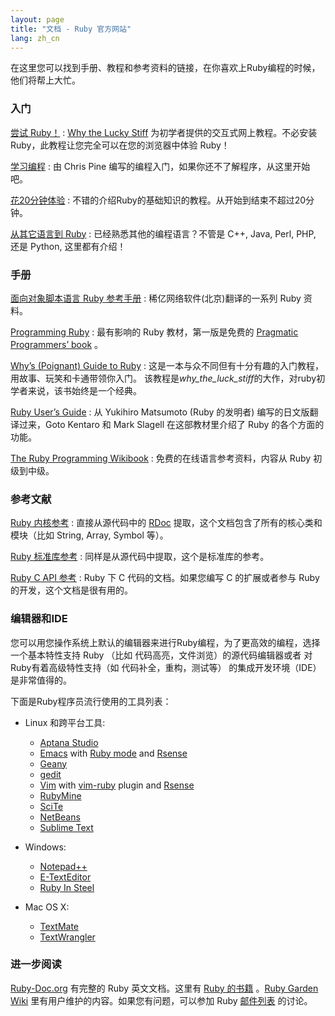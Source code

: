 ```yaml
---
layout: page
title: "文档 - Ruby 官方网站"
lang: zh_cn
---
```


在这里您可以找到手册、教程和参考资料的链接，在你喜欢上Ruby编程的时候，他们将帮上大忙。

### 入门

[尝试 Ruby！][1]
: [Why the Lucky Stiff][2] 为初学者提供的交互式网上教程。不必安装Ruby，此教程让您完全可以在您的浏览器中体验
  Ruby！

[学习编程][3]
: 由 Chris Pine 编写的编程入门，如果你还不了解程序，从这里开始吧。

[花20分钟体验](/zh_cn/documentation/quickstart/)
: 不错的介绍Ruby的基础知识的教程。从开始到结束不超过20分钟。

[从其它语言到 Ruby](/zh_cn/documentation/ruby-from-other-languages/)
: 已经熟悉其他的编程语言？不管是 C++, Java, Perl, PHP, 还是 Python, 这里都有介绍！

### 手册

[面向对象脚本语言 Ruby 参考手册][4]
: 稀亿网络软件(北京)翻译的一系列 Ruby 资料。

[Programming Ruby][5]
: 最有影响的 Ruby 教材，第一版是免费的 [Pragmatic Programmers’ book][6] 。

[Why’s (Poignant) Guide to Ruby][7]
: 这是一本与众不同但有十分有趣的入门教程，用故事、玩笑和卡通带领你入门。
  该教程是*why_the_luck_stiff*的大作，对ruby初学者来说，该书始终是一个经典。

[Ruby User’s Guide][8]
: 从 Yukihiro Matsumoto (Ruby 的发明者) 编写的日文版翻译过来，Goto Kentaro 和 Mark
  Slagell 在这部教材里介绍了 Ruby 的各个方面的功能。

[The Ruby Programming Wikibook][9]
: 免费的在线语言参考资料，内容从 Ruby 初级到中级。

### 参考文献

[Ruby 内核参考][10]
: 直接从源代码中的 [RDoc][11] 提取，这个文档包含了所有的核心类和模块（比如 String, Array, Symbol 等）。

[Ruby 标准库参考][12]
: 同样是从源代码中提取，这个是标准库的参考。

[Ruby C API 参考][13]
: Ruby 下 C 代码的文档。如果您编写 C 的扩展或者参与 Ruby 的开发，这个文档是很有用的。

### 编辑器和IDE

您可以用您操作系统上默认的编辑器来进行Ruby编程，为了更高效的编程，选择一个基本特性支持 Ruby （比如 代码高亮，文件浏览）的源代码编辑器或者
对Ruby有着高级特性支持（如 代码补全，重构，测试等） 的集成开发环境（IDE）是非常值得的。

下面是Ruby程序员流行使用的工具列表：

* Linux 和跨平台工具:
  * [Aptana Studio][19]
  * [Emacs][20] with [Ruby mode][21] and [Rsense][22]
  * [Geany][23]
  * [gedit][24]
  * [Vim][25] with [vim-ruby][26] plugin and [Rsense][22]
  * [RubyMine][27]
  * [SciTe][28]
  * [NetBeans][36]
  * [Sublime Text][37]

* Windows:
  * [Notepad++][29]
  * [E-TextEditor][30]
  * [Ruby In Steel][31]

* Mac OS X:
  * [TextMate][32]
  * [TextWrangler][33]

### 进一步阅读

[Ruby-Doc.org][14] 有完整的 Ruby 英文文档。这里有 [Ruby 的书籍][15] 。[Ruby Garden
Wiki][16] 里有用户维护的内容。如果您有问题，可以参加 Ruby
[邮件列表](/en/community/mailing-lists/) 的讨论。



[1]: http://tryruby.org/
[2]: http://whytheluckystiff.net
[3]: http://pine.fm/LearnToProgram/
[4]: http://rubycn.ce-lab.net/
[5]: http://www.ruby-doc.org/docs/ProgrammingRuby/
[6]: http://pragmaticprogrammer.com/titles/ruby/index.html
[7]: http://qa.poignantguide.net/
[8]: http://www.rubyist.net/~slagell/ruby/
[9]: http://en.wikibooks.org/wiki/Ruby_programming_language
[10]: http://www.ruby-doc.org/core
[11]: http://rdoc.sourceforge.net
[12]: http://www.ruby-doc.org/stdlib
[13]: http://www.ruby-doc.org/doxygen/current/
[14]: http://ruby-doc.org
[15]: http://www.ruby-doc.org/bookstore
[16]: http://wiki.rubygarden.org/Ruby
[19]: http://www.aptana.com/
[20]: http://www.gnu.org/software/emacs/
[21]: http://www.emacswiki.org/emacs/RubyMode
[22]: http://cx4a.org/software/rsense/
[23]: http://www.geany.org/
[24]: http://projects.gnome.org/gedit/screenshots.html
[25]: http://www.vim.org/
[26]: https://github.com/vim-ruby/vim-ruby
[27]: http://www.jetbrains.com/ruby/
[28]: http://www.scintilla.org/SciTE.html
[29]: http://notepad-plus-plus.org/
[30]: http://www.e-texteditor.com/
[31]: http://www.sapphiresteel.com/
[32]: http://macromates.com/
[33]: http://www.barebones.com/products/textwrangler/
[36]: https://netbeans.org/
[37]: http://www.sublimetext.com/

